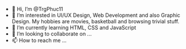 - 👋 Hi, I’m @TrgPhuc11
- 👀 I’m interested in UI/UX Design, Web Development and also Graphic Design. My hobbies are movies, basketball and browsing trivial stuff.
- 🌱 I’m currently learning HTML, CSS and JavaScript
- 💞️ I’m looking to collaborate on ...
- 📫 How to reach me ...

<!---
TrgPhuc11/TrgPhuc11 is a ✨ special ✨ repository because its `README.md` (this file) appears on your GitHub profile.
You can click the Preview link to take a look at your changes.
--->
